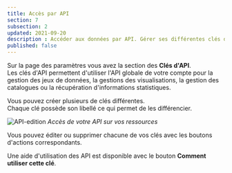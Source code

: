 ```yaml
---
title: Accès par API
section: 7
subsection: 2
updated: 2021-09-20
description : Accéder aux données par API. Gérer ses différentes clés d'API facilement.
published: false
---
```

Sur la page des paramètres vous avez la section des **Clés d'API**.  
Les clés d'API permettent d'utiliser l'API globale de votre compte pour la gestion des jeux de données, la gestions des visualisations, la gestion des catalogues ou la récupération d'informations statistiques.

Vous pouvez créer plusieurs de clés différentes.  
Chaque clé possède son libellé ce qui permet de les différencier.  

![API-edition](./images/user-guide/api-edit.jpg)
*Accès de votre API sur vos ressources*

Vous pouvez éditer ou supprimer chacune de vos clés avec les boutons d'actions correspondants.

Une aide d'utilisation des API est disponible avec le bouton **Comment utiliser cette clé**.

